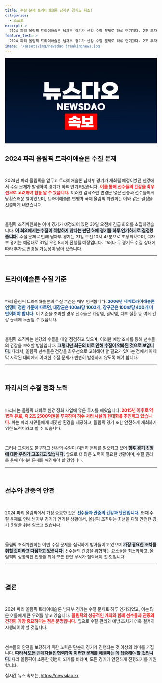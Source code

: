 ```yaml
---
title: 수질 문제 트라이애슬론 남자부 경기도 취소!
categories:
  - 스포츠
excerpt: >
  2024 파리 올림픽 트라이애슬론 남자부 경기가 센강 수질 문제로 하루 연기됐다. 2조 투자에도 불구, 최악의 경우 2종 경기로 축소될 위기에 처했다. 수질 개선이 간절한 상황, 과연 이 문제는 해결될 수 있을까?
feature_text: >
  2024 파리 올림픽 트라이애슬론 남자부 경기가 센강 수질 문제로 하루 연기됐다. 2조 투자에도 불구, 최악의 경우 2종 경기로 축소될 위기에 처했다. 수질 개선이 간절한 상황, 과연 이 문제는 해결될 수 있을까?
image: '/assets/img/newsdao_breakingnews.jpg'
---
```


<p><img src="/assets/img/newsdao_breakingnews.jpg" alt="koreaapp 속보" /></p>

<h2 data-ke-size="size26">2024 파리 올림픽 트라이애슬론 수질 문제</h2>

<p data-ke-size="size16">&nbsp;</p>

<p>2024년 파리 올림픽을 앞두고 트라이애슬론 남자부 경기가 개최될 예정이었던 센강에서 수질 문제가 발생하여 경기가 하루 연기되었습니다. <b><span style="color: #ee2323;">이를 통해 선수들의 건강을 최우선으로 고려해야 함을 알 수 있습니다.</span></b> 이러한 갑작스런 변경은 많은 관중과 선수들에게 당황스러운 일이었으며, 트라이애슬론 연맹과 국제 올림픽 위원회는 이와 같은 결정을 신중하게 내렸습니다.</p>

<p data-ke-size="size16">&nbsp;</p>

<p>올림픽 조직위원회는 이미 경기가 예정되어 있던 30일 오전에 긴급 회의를 소집하였습니다. <b><span style="background-color: #21538527;">이 회의에서는 수질이 적합하지 않다는 판단 하에 경기를 하루 연기하기로 결정했습니다.</span></b> 수질 문제로 인해 남자부 경기는 31일 오전 10시 45분으로 조정되었으며, 여자부 경기는 예정대로 31일 오전 8시에 진행될 예정입니다. 그러나 두 경기도 수질 상태에 따라 추가로 변경될 가능성이 남아 있습니다.</p>

<hr>

<p data-ke-size="size16">&nbsp;</p>

<h2 data-ke-size="size26">트라이애슬론 수질 기준</h2>

<p data-ke-size="size16">&nbsp;</p>

<p>파리 올림픽 트라이애슬론의 수질 기준은 매우 엄격합니다. <b><span style="color: #1a5490;">2006년 세계트라이애슬론연맹이 정한 기준에 따르면, 대장균은 100㎖당 1000개, 장구균은 100㎖당 400개 미만이어야 합니다.</span></b> 이 기준을 초과할 경우 선수들은 위장염, 결막염, 피부 질환 등 여러 건강 문제에 노출될 수 있습니다.</p>

<p data-ke-size="size16">&nbsp;</p>

<p>올림픽 조직위는 센강의 수질을 매일 점검하고 있으며, 이러한 예방 조치를 통해 선수들의 건강을 보호할 방침입니다. <b><span style="background-color: #21538527;">그렇지만 최근의 비로 인해 수질이 악화된 것으로 보입니다.</span></b> 따라서, 올림픽 선수들은 건강을 최우선으로 고려해야 할 필요가 있다는 점에서 이제 막 시작된 대회에서 이러한 수질 문제가 빈번히 발생하지 않도록 해야 합니다.</p>

<hr>

<p data-ke-size="size16">&nbsp;</p>

<h2 data-ke-size="size26">파리시의 수질 정화 노력</h2>

<p data-ke-size="size16">&nbsp;</p>

<p>파리시는 올림픽 대비로 센강 정화 사업에 많은 투자를 해왔습니다. <b><span style="color: #ee2323;">2015년 이후로 약 15억 유로, 즉 2조 2500억원을 투자하며 하수 처리 시설의 현대화를 추진하고 있습니다.</span></b> 이는 파리 시민들에게 깨끗한 환경을 제공하고, 올림픽 경기 또한 안전하게 개최하기 위한 노력이라고 할 수 있습니다.</p>

<p data-ke-size="size16">&nbsp;</p>

<p>그러나 그럼에도 불구하고 센강의 수질이 여전히 문제를 일으키고 있어 <b><span style="background-color: #21538527;">향후 경기 진행에 대한 우려가 고조되고 있습니다.</span></b> 앞으로 더 많은 노력이 필요한 상황이며, 수질 관리를 통해 이러한 문제를 해결해야 할 것입니다.</p>

<hr>

<p data-ke-size="size16">&nbsp;</p>

<h2 data-ke-size="size26">선수와 관중의 안전</h2>

<p data-ke-size="size16">&nbsp;</p>

<p>2024 파리 올림픽에서 가장 중요한 것은 <b><span style="color: #1a5490;">선수들과 관중의 건강과 안전입니다.</span></b> 현재 수질 문제로 인해 남자부 경기가 연기된 상황에서, 올림픽 조직위는 최선을 다해 안전한 경기 운영을 위해 힘쓰고 있습니다.</p>

<p data-ke-size="size16">&nbsp;</p>

<p>올림픽 조직위원회는 이번 수질 문제를 심각하게 받아들이고 있으며 <b><span style="background-color: #21538527;">가장 필요한 조치를 취할 것이라고 다짐하고 있습니다.</span></b> 선수들의 건강을 위협하는 요소들을 최소화하고, 올림픽의 성공적인 진행을 위해 모든 관련 부서가 협력해야 할 것입니다.</p>

<hr>

<p data-ke-size="size16">&nbsp;</p>

<h2 data-ke-size="size26">결론</h2>

<p data-ke-size="size16">&nbsp;</p>

<p>2024 파리 올림픽 트라이애슬론 남자부 경기는 수질 문제로 하루 연기되었고, 이는 많은 이들에게 큰 우려를 낳고 있습니다. <b><span style="color: #ee2323;">올림픽의 성공적인 개최와 함께 선수들과 관중의 건강이 가장 중요하다는 점은 분명합니다.</span></b> 앞으로 수질 관리와 예방 조치가 더욱 철저히 시행되어야 할 것입니다.</p>

<p data-ke-size="size16">&nbsp;</p>

<p>선수들의 안전을 보장하기 위한 노력은 단순히 경기가 진행되는 것 이상의 의미를 가집니다. <b><span style="background-color: #21538527;">따라서 모든 관계자들은 협력하여 이러한 문제를 해결하는 데 집중해야 할 것입니다.</span></b> 파리 올림픽이 소중한 경험이 되기를 바라며, 모든 경기가 안전하게 진행되기를 기원합니다.</p>
실시간 뉴스 속보는, <a href="https://newsdao.kr" rel="dofollow">https://newsdao.kr</a>


